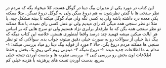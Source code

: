 این کتاب در مورد یکی از مدیران بیگ دیتا در گوگل هست. کلا میخواد بگه که مردم در نظر سنجی ها یا گفتن نظرشون به هم دروغ میگن ولی به گوگل دروغ نمیگن. مثلا ممکنه یکی معده درد داشته باشه ولی به کسی نگه ولی میاد گوگل میکنه تا ببینه مشکل چیه. یا مثلا تو نظر سنجی همه میگن که رای میدیم ولی تو عمل کسی رای نمیده. یا مثلا ممکنه تو نظر سنجی همه بگن که ما طرفدار برابری نژاد هستیم ولی تو سرچ هایی که بر اساس هر ایالت میکنن میشه فهمید چند درصد واقعا اینطوری هستن. خلاصه این کتاب میگه که بیگ دیتا خیلی از سوالات رو به صورت خیلی دقیق میتونه جواب بده. سوالاتی که تو نظر سنجی ها ممکنه مردم دروغ بگن. حالا ۴ مورد از فواید بیگ دیتا رو میاد بررسی میکنه:
۱-  مدام به ما اطلاعات جدید میده
۲- دروغ نمیگه
۳- میتونی زوم کنی روی یک بخش و فقط اطلاعات اون بخش رو بررسی کنی
۴- بررسی نظریه ها و بدست آوردن نتیجه خیلی سریع. بدست آوردن تست های پرهزینه با هزینه خیلی کم 



